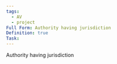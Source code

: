 ```yaml
---
tags:
  - AV
  - project
Full Form: Authority having jurisdiction
Definition: true
Task:
---
```

Authority having jurisdiction